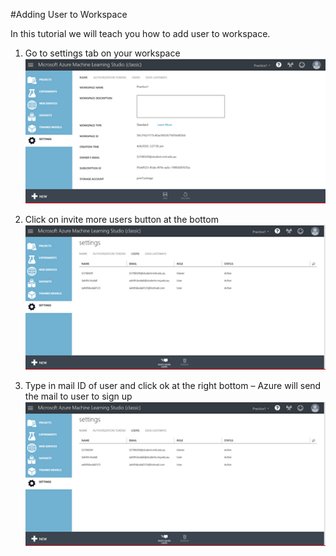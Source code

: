 #Adding User to Workspace

In this tutorial we will teach you how to add user to workspace.

1. Go to settings tab on your workspace
![img01.png](img/img01.png)

2. Click on invite more users button at the bottom
![img02.png](img/img02.png)

3. Type in mail ID of user and click ok at the right bottom – Azure will send the mail to user to sign up
![img03.png](img/img02.png)